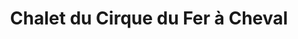 ---
title: "Chalet du Cirque du Fer à Cheval"
url: /sixt-fer-a-cheval/chalet-du-cirque-du-fer-a-cheval/
shop: cadeau
---